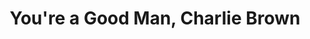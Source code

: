 ---
layout: productions
title: You're a Good Man, Charlie Brown
year: 1986
image:
category:
Theatre: Players by the Sea
cast:
crew:
  Director: Michael Lipp
external_links:
---